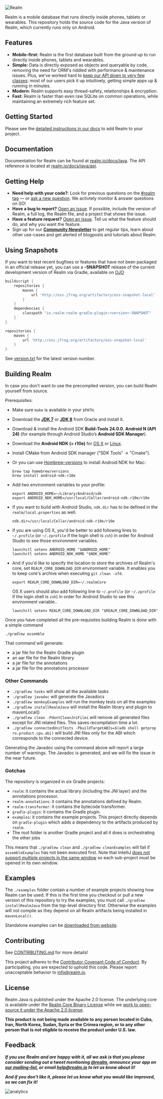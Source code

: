 ![Realm](logo.png)

Realm is a mobile database that runs directly inside phones, tablets or wearables.
This repository holds the source code for the Java version of Realm, which currently runs only on Android.

## Features

* **Mobile-first:** Realm is the first database built from the ground up to run directly inside phones, tablets and wearables.
* **Simple:** Data is directly exposed as objects and queryable by code, removing the need for ORM's riddled with performance & maintenance issues. Plus, we've worked hard to [keep our API down to very few classes](https://realm.io/docs/java/): most of our users pick it up intuitively, getting simple apps up & running in minutes.
* **Modern:** Realm supports easy thread-safety, relationships & encryption.
* **Fast:** Realm is faster than even raw SQLite on common operations, while maintaining an extremely rich feature set.

## Getting Started

Please see the [detailed instructions in our docs](https://realm.io/docs/java/#installation) to add Realm to your project.

## Documentation

Documentation for Realm can be found at [realm.io/docs/java](https://realm.io/docs/java).
The API reference is located at [realm.io/docs/java/api](https://realm.io/docs/java/api).

## Getting Help

- **Need help with your code?**: Look for previous questions on the [#realm tag](https://stackoverflow.com/questions/tagged/realm?sort=newest) — or [ask a new question](http://stackoverflow.com/questions/ask?tags=realm). We activtely monitor & answer questions on SO!
- **Have a bug to report?** [Open an issue](https://github.com/realm/realm-java/issues/new). If possible, include the version of Realm, a full log, the Realm file, and a project that shows the issue.
- **Have a feature request?** [Open an issue](https://github.com/realm/realm-java/issues/new). Tell us what the feature should do, and why you want the feature.
- Sign up for our [**Community Newsletter**](http://eepurl.com/VEKCn) to get regular tips, learn about other use-cases and get alerted of blogposts and tutorials about Realm.

## Using Snapshots

If you want to test recent bugfixes or features that have not been packaged in an official release yet, you can use a **-SNAPSHOT** release of the current development version of Realm via Gradle, available on [OJO](http://oss.jfrog.org/oss-snapshot-local/io/realm/realm-android/)

```gradle
buildscript {
    repositories {
        maven {
            url 'http://oss.jfrog.org/artifactory/oss-snapshot-local'
        }
    }
    dependencies {
        classpath "io.realm:realm-gradle-plugin:<version>-SNAPSHOT"
    }
}

repositories {
    maven {
        url 'http://oss.jfrog.org/artifactory/oss-snapshot-local'
    }
}
```

See [version.txt](version.txt) for the latest version number.

## Building Realm

In case you don't want to use the precompiled version, you can build Realm yourself from source.

Prerequisites:

 * Make sure `make` is available in your `$PATH`.
 * Download the [**JDK 7**](http://www.oracle.com/technetwork/java/javase/downloads/jdk7-downloads-1880260.html) or [**JDK 8**](http://www.oracle.com/technetwork/java/javase/downloads/jdk8-downloads-2133151.html) from Oracle and install it.
 * Download & install the Android SDK **Build-Tools 24.0.0**, **Android N (API 24)** (for example through Android Studio’s **Android SDK Manager**).
 * Download the **Android NDK (= r10e)** for [OS X](http://dl.google.com/android/ndk/android-ndk-r10e-darwin-x86_64.bin) or [Linux](http://dl.google.com/android/ndk/android-ndk-r10e-linux-x86_64.bin).
 * Install CMake from Android SDK manager ("SDK Tools" -> "Cmake").
 * Or you can use [Hombrew-versions](https://github.com/Homebrew/homebrew-versions) to install Android NDK for Mac:

    ```
    brew tap homebrew/versions
    brew install android-ndk-r10e
    ```

 * Add two environment variables to your profile:

    ```
    export ANDROID_HOME=~/Library/Android/sdk
    export ANDROID_NDK_HOME=/usr/local/Cellar/android-ndk-r10e/r10e
    ```

 * If you want to build with Android Studio, `ndk.dir` has to be defined in the `realm/local.properties` as well.

    ```
    ndk.dir=/usr/local/Cellar/android-ndk-r10e/r10e
    ```

 * If you are using OS X, you'd be better to add following lines to `~/.profile` (or `~/.zprofile` if the login shell is `zsh`) in order for Android Studio to see those environment variables.

    ```
    launchctl setenv ANDROID_HOME "$ANDROID_HOME"
    launchctl setenv ANDROID_NDK_HOME "$NDK_HOME"
    ```

 * And if you'd like to specify the location to store the archives of Realm's core, set `REALM_CORE_DOWNLOAD_DIR` environment variable. It enables you to keep core's archive when executing `git clean -xfd`.

   ```
   export REALM_CORE_DOWNLOAD_DIR=~/.realmCore
   ```

   OS X users should also add following line to `~/.profile` (or `~/.zprofile` if the login shell is `zsh`) in order for Android Studio to see this environment variable..

   ```
   launchctl setenv REALM_CORE_DOWNLOAD_DIR "$REALM_CORE_DOWNLOAD_DIR"
   ```

Once you have completed all the pre-requisites building Realm is done with a simple command

```
./gradlew assemble
```

That command will generate:

 * a jar file for the Realm Gradle plugin
 * an aar file for the Realm library
 * a jar file for the annotations
 * a jar file for the annotations processor

### Other Commands

 * `./gradlew tasks` will show all the available tasks
 * `./gradlew javadoc` will generate the Javadocs
 * `./gradlew monkeyExamples` will run the monkey tests on all the examples
 * `./gradlew installRealmJava` will install the Realm library and plugin to mavenLocal()
 * `./gradlew clean -PdontCleanJniFiles` will remove all generated files except for JNI related files. This saves recompilation time a lot.
 * `./gradlew connectedUnitTests -PbuildTargetABIs=$(adb shell getprop ro.product.cpu.abi)` will build JNI files only for the ABI which corresponds to the connected device.

Generating the Javadoc using the command above will report a large number of warnings. The Javadoc is generated, and we will fix the issue in the near future.

### Gotchas

The repository is organized in six Gradle projects:

 * `realm`: it contains the actual library (including the JNI layer) and the annotations processor.
 * `realm-annotations`: it contains the annotations defined by Realm.
 * `realm-transformer`: it contains the bytecode transformer.
 * `gradle-plugin`: it contains the Gradle plugin.
 * `examples`: it contains the example projects. This project directly depends on `gradle-plugin` which adds a dependency to the artifacts produced by `realm`.
 * The root folder is another Gradle project and all it does is orchestrating the other jobs

This means that `./gradlew clean` and `./gradlew cleanExamples` will fail if `assembleExamples` has not been executed first.
Note that IntelliJ [does not support multiple projects in the same window](https://youtrack.jetbrains.com/issue/IDEABKL-6118#)
so each sub-project must be opened in its own window.

## Examples

The `./examples` folder contain a number of example projects showing how Realm can be used. If this is the first time you checkout or pull a new version of this repository to try the examples, you must call `./gradlew installRealmJava` from the top-level directory first. Otherwise the examples will not compile as they depend on all Realm artifacts being installed in `mavenLocal()`.

Standalone examples can be [downloaded from website](https://realm.io/docs/java/latest/#getting-started).

## Contributing

See [CONTRIBUTING.md](CONTRIBUTING.md) for more details!

This project adheres to the [Contributor Covenant Code of Conduct](https://realm.io/conduct).
By participating, you are expected to uphold this code. Please report
unacceptable behavior to [info@realm.io](mailto:info@realm.io).

## License

Realm Java is published under the Apache 2.0 license.
The underlying core is available under the [Realm Core Binary License](LICENSE#L210-L243) while we [work to open-source it under the Apache 2.0 license](https://realm.io/docs/java/#faq).

**This product is not being made available to any person located in Cuba, Iran,
North Korea, Sudan, Syria or the Crimea region, or to any other person that is
not eligible to receive the product under U.S. law.**

## Feedback

**_If you use Realm and are happy with it, all we ask is that you please consider sending out a tweet mentioning [@realm](http://twitter.com/realm), announce your app on [our mailing-list](https://groups.google.com/forum/#!forum/realm-java), or email [help@realm.io](mailto:help@realm.io) to let us know about it!_**

**_And if you don't like it, please let us know what you would like improved, so we can fix it!_**

![analytics](https://ga-beacon.appspot.com/UA-50247013-2/realm-java/README?pixel)
